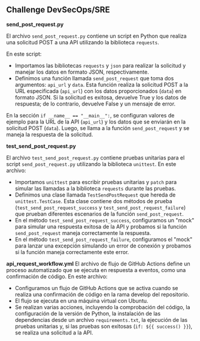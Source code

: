 ## Challenge DevSecOps/SRE

**send_post_request.py**

El archivo `send_post_request.py` contiene un script en Python que realiza una solicitud POST a una API utilizando la biblioteca `requests`.

En este script:
- Importamos las bibliotecas `requests` y `json` para realizar la solicitud y manejar los datos en formato JSON, respectivamente.
- Definimos una función llamada `send_post_request` que toma dos argumentos: `api_url` y `data`. Esta función realiza la solicitud POST a la URL especificada (`api_url`) con los datos proporcionados (`data`) en formato JSON. Si la solicitud es exitosa, devuelve True y los datos de respuesta; de lo contrario, devuelve False y un mensaje de error.

En la sección `if __name__ == "__main__":`, se configuran valores de ejemplo para la URL de la API (`api_url`) y los datos que se enviarán en la solicitud POST (`data`). Luego, se llama a la función `send_post_request` y se maneja la respuesta de la solicitud.

**test_send_post_request.py**

El archivo `test_send_post_request.py` contiene pruebas unitarias para el script `send_post_request.py` utilizando la biblioteca `unittest`. En este archivo:
- Importamos `unittest` para escribir pruebas unitarias y `patch` para simular las llamadas a la biblioteca `requests` durante las pruebas.
- Definimos una clase llamada `TestSendPostRequest` que hereda de `unittest.TestCase`. Esta clase contiene dos métodos de prueba (`test_send_post_request_success` y `test_send_post_request_failure`) que prueban diferentes escenarios de la función `send_post_request`.
- En el método `test_send_post_request_success`, configuramos un "mock" para simular una respuesta exitosa de la API y probamos si la función `send_post_request` maneja correctamente la respuesta.
- En el método `test_send_post_request_failure`, configuramos el "mock" para lanzar una excepción simulando un error de conexión y probamos si la función maneja correctamente este error.

**api_request_workflow.yml**
El archivo de flujo de GitHub Actions define un proceso automatizado que se ejecuta en respuesta a eventos, como una confirmación de código. En este archivo:
- Configuramos un flujo de GitHub Actions que se activa cuando se realiza una confirmación de código en la rama develop del repositorio.
- El flujo se ejecuta en una máquina virtual con Ubuntu.
- Se realizan varias acciones, incluyendo la comprobación del código, la configuración de la versión de Python, la instalación de las dependencias desde un archivo `requirements.txt`, la ejecución de las pruebas unitarias y, si las pruebas son exitosas (`if: ${{ success() }}`), se realiza una solicitud a la API.

